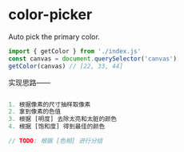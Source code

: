 # color-picker
Auto pick the primary color.

```js
import { getColor } from './index.js'
const canvas = document.querySelector('canvas')
getColor(canvas) // [22, 33, 44]
```
实现思路——

```js

1. 根据像素的尺寸抽样取像素
2. 拿到像素的色值
3. 根据 [明度] 去除太亮和太脏的颜色
4. 根据 [饱和度] 得到最佳的颜色

// TODO: 根据 [色相] 进行分组

```
